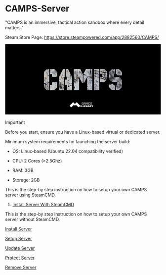 # CAMPS-Server
"CAMPS is an immersive, tactical action sandbox where every detail matters."

Steam Store Page: https://store.steampowered.com/app/2882560/CAMPS/

![](https://github.com/MillenaryMan/CAMPS-Server/blob/main/GitBanner.png)

> [!IMPORTANT]
> Before you start, ensure you have a Linux-based virtual or dedicated server.
>
> Minimum system requirements for launching the server build:
> - OS: Linux-based (Ubuntu 22.04 compatibility verified)
>
> - CPU: 2 Cores (>2.5Ghz)
>
> - RAM: 3GB 
>
> - Storage: 2GB

This is the step-by step instruction on how to setup your own CAMPS server using SteamCMD.
1. [Install Server With SteamCMD](https://github.com/MillenaryMan/CAMPS-Server/blob/main/Install%20Server%20With%20SteamCMD.md)



This is the step-by step instruction on how to setup your own CAMPS server without SteamCMD.

[Install Server](https://github.com/MillenaryMan/CAMPS-Server/blob/main/Install%20Server.md)

[Setup Server](https://github.com/MillenaryMan/CAMPS-Server/blob/main/Setup%20Server.md)

[Update Server](https://github.com/MillenaryMan/CAMPS-Server/blob/main/Update%20Server.md)

[Protect Server](https://github.com/MillenaryMan/CAMPS-Server/blob/main/Protect%20Server.md)

[Remove Server](https://github.com/MillenaryMan/CAMPS-Server/blob/main/Remove%20Server.md)

